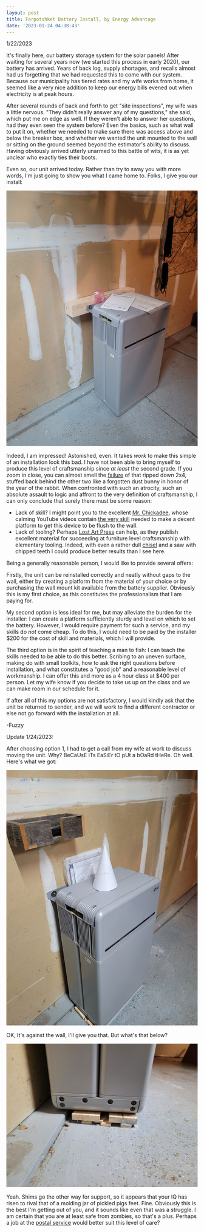 ```yaml
---
layout: post
title: Farpotshket Battery Install, by Energy Advantage
date: '2023-01-24 04:38:43'
---
```


1/22/2023

It's finally here, our battery storage system for the solar panels! After waiting for several years now (we started this process in early 2020), our battery has arrived. Years of back log, supply shortages, and recalls almost had us forgetting that we had requested this to come with our system. Because our municipality has tiered rates and my wife works from home, it seemed like a very nice addition to keep our energy bills evened out when electricity is at peak hours.

After several rounds of back and forth to get "site inspections", my wife was a little nervous. "They didn't really answer any of my questions," she said, which put me on edge as well. If they weren't able to answer her questions, had they even seen the system before? Even the basics, such as what wall to put it on, whether we needed to make sure there was access above and below the breaker box, and whether we wanted the unit mounted to the wall or sitting on the ground seemed beyond the estimator's ability to discuss. Having obviously arrived utterly unarmed to this battle of wits, it is as yet unclear who exactly ties their boots.

Even so, our unit arrived today. Rather than try to sway you with more words, I'm just going to show you what I came home to. Folks, I give you our install:

![](/assets/images/2023/01/20230123_173545.jpg)

Indeed, I am impressed! Astonished, even. It takes _work_ to make this simple of an installation look this bad. I have not been able to bring myself to produce this level of craftsmanship since _at least_ the second grade. If you zoom in close, you can almost smell the [failure](https://youtu.be/lO9K7VMFo2Y) of that ripped down 2x4, stuffed back behind the other two like a forgotten dust bunny in honor of the year of the rabbit. When confronted with such an atrocity, such an absolute assault to logic and affront to the very definition of craftsmanship, I can only conclude that surely there must be some reason:

- Lack of skill? I might point you to the excellent [Mr. Chickadee](https://www.youtube.com/@MrChickadee), whose calming YouTube videos contain [the very skill](https://youtu.be/dHn474OhP-U?t=144) needed to make a decent platform to get this device to be flush to the wall.
- Lack of tooling? Perhaps [Lost Art Press](https://lostartpress.com/) can help, as they publish excellent material for succeeding at furniture level craftsmanship with elementary tooling. Indeed, with even a rather dull [chisel](https://youtu.be/BM3NOyIGK3M) and a saw with chipped teeth I could produce better results than I see here. 

Being a generally reasonable person, I would like to provide several offers:

Firstly, the unit can be reinstalled correctly and neatly without gaps to the wall, either by creating a platform from the material of your choice or by purchasing the wall mount kit available from the battery supplier. Obviously this is my first choice, as this constitutes the professionalism that I am paying for.

My second option is less ideal for me, but may alleviate the burden for the installer: I can create a platform sufficiently sturdy and level on which to set the battery. However, I would require payment for such a service, and my skills do _not_ come cheap. To do this, I would need to be paid by the installer $200 for the cost of skill and materials, which I will provide.

The third option is in the spirit of teaching a man to fish: I can teach the skills needed to be able to do this better. Scribing to an uneven surface, making do with small toolkits, how to ask the right questions before installation, and what constitutes a "good job" and a reasonable level of workmanship. I can offer this and more as a 4 hour class at $400 per person. Let my wife know if you decide to take us up on the class and we can make room in our schedule for it.

If after all of this my options are not satisfactory, I would kindly ask that the unit be returned to sender, and we will work to find a different contractor or else not go forward with the installation at all.

-Fuzzy

Update 1/24/2023:

After choosing option 1, I had to get a call from my wife at work to discuss moving the unit. Why? BeCaUsE iTs EaSiEr tO pUt a bOaRd tHeRe. Oh well. Here's what we got:

![](/assets/images/2023/01/20230124_193617.jpg)

OK, It's against the wall, I'll give you that. But what's that below?

![](/assets/images/2023/01/20230124_193623.jpg)

Yeah. Shims go the other way for support, so it appears that your IQ has risen to rival that of a molding jar of pickled pigs feet. Fine. Obviously this is the best I'm getting out of you, and it sounds like even that was a struggle. I am certain that you are at least safe from zombies, so that's a plus. Perhaps a job at the [postal service](https://youtu.be/ZlUJmT2h3-4?t=28) would better suit this level of care?


